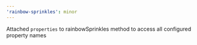 ```yaml
---
'rainbow-sprinkles': minor
---
```


Attached `properties` to rainbowSprinkles method to access all configured property names
